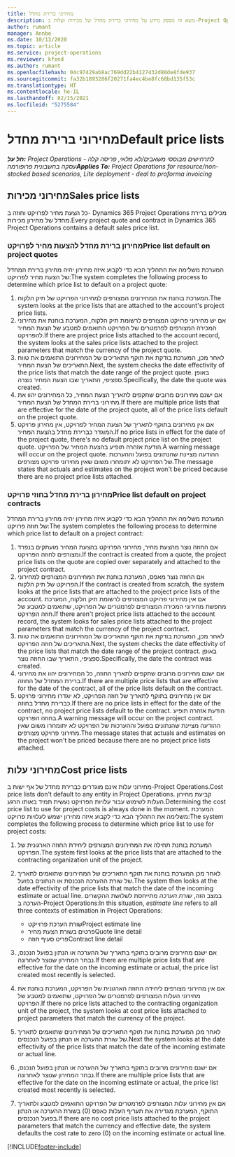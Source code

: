 ```yaml
---
title: מחירוני ברירת מחדל
description: נושא זה מספק מידע על מחירוני ברירת מחדל של מכירות ועלות ב-Project Operations.
author: rumant
manager: Annbe
ms.date: 10/13/2020
ms.topic: article
ms.service: project-operations
ms.reviewer: kfend
ms.author: rumant
ms.openlocfilehash: 04c97429ab8ac769dd22b4127432d80de8fde937
ms.sourcegitcommit: fa32b1893286f20271fa4ec4be8fc68bd135f53c
ms.translationtype: HT
ms.contentlocale: he-IL
ms.lasthandoff: 02/15/2021
ms.locfileid: "5275584"
---
```

# <a name="default-price-lists"></a><span data-ttu-id="6d351-103">מחירוני ברירת מחדל</span><span class="sxs-lookup"><span data-stu-id="6d351-103">Default price lists</span></span>

<span data-ttu-id="6d351-104">_**חל על:** Project Operations לתרחישים מבוססי משאבים/לא מלאי, פריסה קלה - עסקה בחשבונית פרופורמה_</span><span class="sxs-lookup"><span data-stu-id="6d351-104">_**Applies To:** Project Operations for resource/non-stocked based scenarios, Lite deployment - deal to proforma invoicing_</span></span>

## <a name="sales-price-lists"></a><span data-ttu-id="6d351-105">מחירוני מכירות</span><span class="sxs-lookup"><span data-stu-id="6d351-105">Sales price lists</span></span>

<span data-ttu-id="6d351-106">כל הצעת מחיר לפרויקט וחוזה ב- Dynamics 365 Project Operations מכילים ברירת מחדל של מחירון מכירות.</span><span class="sxs-lookup"><span data-stu-id="6d351-106">Every project quote and contract in Dynamics 365 Project Operations contains a default sales price list.</span></span> 

### <a name="price-list-default-on-project-quotes"></a><span data-ttu-id="6d351-107">מחירון ברירת מחדל להצעות מחיר לפרויקט</span><span class="sxs-lookup"><span data-stu-id="6d351-107">Price list default on project quotes</span></span>
<span data-ttu-id="6d351-108">המערכת משלימה את התהליך הבא כדי לקבוע איזה מחירון יהיה מחירון ברירת המחדל של הצעת מחיר לפרויקט:</span><span class="sxs-lookup"><span data-stu-id="6d351-108">The system completes the following process to determine which price list to default on a project quote:</span></span>

1. <span data-ttu-id="6d351-109">המערכת בוחנת את המחירונים המצורפים למחירוני הפרויקט של תיק הלקוח.</span><span class="sxs-lookup"><span data-stu-id="6d351-109">The system looks at the price lists that are attached to the account's project price lists.</span></span> 
2. <span data-ttu-id="6d351-110">אם יש מחירוני פרויקט המצורפים לרשומת תיק הלקוח, המערכת בוחנת את מחירוני המכירה המצורפים לפרמטרים של הפרויקט התואמים למטבע של הצעת המחיר להפרויקט.</span><span class="sxs-lookup"><span data-stu-id="6d351-110">If there are project price lists attached to the account record, the system looks at the sales price lists attached to the project parameters that match the currency of the project quote.</span></span>
3. <span data-ttu-id="6d351-111">לאחר מכן, המערכת בודקת את תוקף התאריכים של המחירונים התואמים את טווח התאריכים של הצעת המחיר.</span><span class="sxs-lookup"><span data-stu-id="6d351-111">Next, the system checks the date effectivity of the price lists that match the date range of the project quote.</span></span> <span data-ttu-id="6d351-112">באופן ספציפי, התאריך שבו הצעת המחיר נוצרה.</span><span class="sxs-lookup"><span data-stu-id="6d351-112">Specifically, the date the quote was created.</span></span>
4. <span data-ttu-id="6d351-113">אם ישנם מחירונים מרובים שתקפים לתאריך הצעת המחיר, כל המחירונים יהוו את מחירוני ברירת המחדל של הצעת המחיר.</span><span class="sxs-lookup"><span data-stu-id="6d351-113">If there are multiple price lists that are effective for the date of the project quote, all of the price lists default on the project quote.</span></span>
5. <span data-ttu-id="6d351-114">אם אין מחירונים בתוקף לתאריך של הצעת המחיר לפרויקט, אין מחירון פרויקט המוגדר כברירת מחדל בהצעת המחיר.</span><span class="sxs-lookup"><span data-stu-id="6d351-114">If no price lists in effect for the date of the project quote, there's no default project price list on the project quote.</span></span> <span data-ttu-id="6d351-115">הודעת אזהרה תופיע בהצעת המחיר של הפרויקט.</span><span class="sxs-lookup"><span data-stu-id="6d351-115">A warning message will occur on the project quote.</span></span> <span data-ttu-id="6d351-116">ההודעה מציינת שהנתונים בפועל וההערכות של הפרויקט לא יתומחרו משום שאין מחירוני פרויקט מצורפים.</span><span class="sxs-lookup"><span data-stu-id="6d351-116">The message states that actuals and estimates on the project won't be priced because there are no project price lists attached.</span></span>

### <a name="price-list-default-on-project-contracts"></a><span data-ttu-id="6d351-117">מחירון ברירת מחדל בחוזי פרויקט</span><span class="sxs-lookup"><span data-stu-id="6d351-117">Price list default on project contracts</span></span> 
<span data-ttu-id="6d351-118">המערכת משלימה את התהליך הבא כדי לקבוע איזה מחירון יהיה מחירון ברירת המחדל של חוזה פרויקט:</span><span class="sxs-lookup"><span data-stu-id="6d351-118">The system completes the following process to determine which price list to default on a project contract:</span></span>

1. <span data-ttu-id="6d351-119">אם החוזה נוצר מהצעת מחיר, מחירוני הפרויקט בהצעת המחיר מועתקים בנפרד ומצורפים לחוזה הפרויקט.</span><span class="sxs-lookup"><span data-stu-id="6d351-119">If the contract is created from a quote, the project price lists on the quote are copied over separately and attached to the project contract.</span></span>
2. <span data-ttu-id="6d351-120">אם החוזה נוצר מאפס, המערכת בוחנת את המחירונים המצורפים למחירוני הפרויקט של תיק הלקוח.</span><span class="sxs-lookup"><span data-stu-id="6d351-120">If the contract is created from scratch, the system looks at the price lists that are attached to the project price lists of the account.</span></span> <span data-ttu-id="6d351-121">אם אין מחירוני פרויקט המצורפים לרשומת תיק הלקוח, המערכת מחפשת מחירוני המכירה המצורפים לפרמטרים של הפרויקט, שתואמים למטבע של חוזה הפרויקט.</span><span class="sxs-lookup"><span data-stu-id="6d351-121">If there aren't project price lists attached to the account record, the system looks for sales price lists attached to the project parameters that match the currency of the project contract.</span></span>
4. <span data-ttu-id="6d351-122">לאחר מכן, המערכת בודקת את תוקף התאריכים של המחירונים התואמים את טווח התאריכים של חוזה הפרויקט.</span><span class="sxs-lookup"><span data-stu-id="6d351-122">Next, the system checks the date effectivity of the price lists that match the date range of the project contract.</span></span> <span data-ttu-id="6d351-123">באופן ספציפי, התאריך שבו החוזה נוצר.</span><span class="sxs-lookup"><span data-stu-id="6d351-123">Specifically, the date the contract was created.</span></span>
5. <span data-ttu-id="6d351-124">אם ישנם מחירונים מרובים שתקפים לתאריך החוזה, כל המחירונים יהוו את מחירוני ברירת המחדל של החוזה.</span><span class="sxs-lookup"><span data-stu-id="6d351-124">If there are multiple price lists that are effective for the date of the contract, all of the price lists default on the contract.</span></span>
6. <span data-ttu-id="6d351-125">אם אין מחירונים בתוקף לתאריך של חוזה הפרויקט, לא יוגדרו מחירוני פרויקט כברירת מחדל בחוזה.</span><span class="sxs-lookup"><span data-stu-id="6d351-125">If there are no price lists in effect for the date of the contract, no project price lists default to the contract.</span></span> <span data-ttu-id="6d351-126">הודעת אזהרה תופיע בחוזה הפרויקט.</span><span class="sxs-lookup"><span data-stu-id="6d351-126">A warning message will occur on the project contract.</span></span> <span data-ttu-id="6d351-127">ההודעה מציינת שהנתונים בפועל וההערכות של הפרויקט לא יתומחרו משום שאין מחירוני פרויקט מצורפים.</span><span class="sxs-lookup"><span data-stu-id="6d351-127">The message states that actuals and estimates on the project won't be priced because there are no project price lists attached.</span></span>

## <a name="cost-price-lists"></a><span data-ttu-id="6d351-128">מחירוני עלות</span><span class="sxs-lookup"><span data-stu-id="6d351-128">Cost price lists</span></span>

<span data-ttu-id="6d351-129">מחירוני עלות אינם מוגדרים כברירת מחדל של אף ישות ב-Project Operations.</span><span class="sxs-lookup"><span data-stu-id="6d351-129">Cost price lists don't default to any entity in Project Operations.</span></span> <span data-ttu-id="6d351-130">קביעת מחירון העלות לשימוש עבור עלויות הפרויקט נעשית תמיד באותו הרגע.</span><span class="sxs-lookup"><span data-stu-id="6d351-130">Determining the cost price list to use for project costs is always done in the moment.</span></span> <span data-ttu-id="6d351-131">המערכת משלימה את התהליך הבא כדי לקבוע איזה מחירון ישמש לעלויות פרויקט:</span><span class="sxs-lookup"><span data-stu-id="6d351-131">The system completes the following process to determine which price list to use for project costs:</span></span>

1. <span data-ttu-id="6d351-132">המערכת בוחנת תחילה את המחירונים המצורפים ליחידת החוזה הארגונית של הפרויקט.</span><span class="sxs-lookup"><span data-stu-id="6d351-132">The system first looks at the price lists that are attached to the contracting organization unit of the project.</span></span>
2. <span data-ttu-id="6d351-133">לאחר מכן המערכת בוחנת את תוקף התאריכים של המחירונים שתואמים לתאריך של שורת ההערכה הנכנסת או הנתונים בפועל.</span><span class="sxs-lookup"><span data-stu-id="6d351-133">The system then looks at the date effectivity of the price lists that match the date of the incoming estimate or actual line.</span></span> <span data-ttu-id="6d351-134">במצב הזה, *שורת הערכה* מתייחסת לשלושת ההקשרים הערכה ב-Project Operations:</span><span class="sxs-lookup"><span data-stu-id="6d351-134">In this situation, *estimate line* refers to all three contexts of estimation in Project Operations:</span></span>

    - <span data-ttu-id="6d351-135">שורת הערכת פרוייקט</span><span class="sxs-lookup"><span data-stu-id="6d351-135">Project estimate line</span></span>
    - <span data-ttu-id="6d351-136">פרטים בשורת הצעת מחיר</span><span class="sxs-lookup"><span data-stu-id="6d351-136">Quote line detail</span></span>
    - <span data-ttu-id="6d351-137">פריט סעיף חוזה</span><span class="sxs-lookup"><span data-stu-id="6d351-137">Contract line detail</span></span>
  
3. <span data-ttu-id="6d351-138">אם ישנם מחירונים מרובים בתוקף בתאריך של ההערכה או הנתון בפועל הנכנס, נבחר המחירון שנוצר לאחרונה.</span><span class="sxs-lookup"><span data-stu-id="6d351-138">If there are multiple price lists that are effective for the date on the incoming estimate or actual, the price list created most recently is selected.</span></span>
4. <span data-ttu-id="6d351-139">אם אין מחירוני מצורפים ליחידה החוזה הארגונית של הפרויקט, המערכת בוחנת את מחירוני העלות המצורפים לפרמטרים של הפרויקט, שתואמים למטבע של הפרויקט.</span><span class="sxs-lookup"><span data-stu-id="6d351-139">If there no price lists attached to the contracting organization unit of the project, the system looks at cost price lists attached to project parameters that match the currency of the project.</span></span>
5. <span data-ttu-id="6d351-140">לאחר מכן המערכת בוחנת את תוקף התאריכים של המחירונים שתואמים לתאריך של שורת ההערכה או הנתון בפועל הנכנסים.</span><span class="sxs-lookup"><span data-stu-id="6d351-140">Next the system looks at the date effectivity of the price lists that match the date of the incoming estimate or actual line.</span></span> 
6. <span data-ttu-id="6d351-141">אם ישנם מחירונים מרובים בתוקף בתאריך של ההערכה או הנתון בפועל הנכנס, נבחר המחירון שנוצר לאחרונה.</span><span class="sxs-lookup"><span data-stu-id="6d351-141">If there are multiple price lists that are effective for the date on the incoming estimate or actual, the price list created most recently is selected.</span></span>
7. <span data-ttu-id="6d351-142">אם אין מחירוני עלות המצורפים לפרמטרים של הפרויקט התואמים למטבע ולתאריך התוקף, המערכת מגדירה את תעריף העלות כאפס (0) בשורת ההערכה או הנתון בפועל הנכנסים.</span><span class="sxs-lookup"><span data-stu-id="6d351-142">If there are no cost price lists attached to the project parameters that match the currency and effective date, the system defaults the cost rate to zero (0) on the incoming estimate or actual line.</span></span>


[!INCLUDE[footer-include](../includes/footer-banner.md)]
